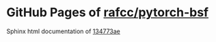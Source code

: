 GitHub Pages of [rafcc/pytorch-bsf](https://github.com/rafcc/pytorch-bsf.git)
===
Sphinx html documentation of [134773ae](https://github.com/rafcc/pytorch-bsf/tree/134773aed285a238f6e9b20732433add2288580f)
